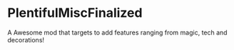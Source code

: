 # PlentifulMiscFinalized
A Awesome mod that targets to add features ranging from magic, tech and decorations!
